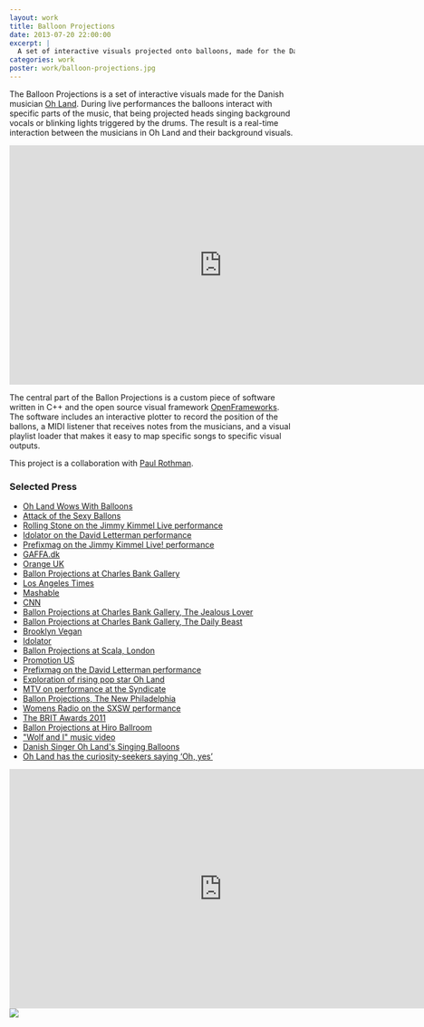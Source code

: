 ```yaml
---
layout: work
title: Balloon Projections
date: 2013-07-20 22:00:00
excerpt: |
  A set of interactive visuals projected onto balloons, made for the Danish musician Oh Land. The visuals are controlled by a custom piece of MIDI enabled software, which enables visuals controlled in real-time by the band during the live concert. This project is a collaboration with Paul Rothman.
categories: work
poster: work/balloon-projections.jpg
---
```


The Balloon Projections is a set of interactive visuals made for the Danish musician [Oh Land](http://www.ohlandmusic.com). During live performances the balloons interact with specific parts of the music, that being projected heads singing background vocals or blinking lights triggered by the drums. The result is a real-time interaction between the musicians in Oh Land and their background visuals.

<div class="wide-750">
  <iframe src="https://player.vimeo.com/video/17891021?color=ffffff" width="750" height="423" frameborder="0"> </iframe>
</div>

The central part of the Ballon Projections is a custom piece of software written in C++ and the open source visual framework [OpenFrameworks](http://www.openframeworks.cc). The software includes an interactive plotter to record the position of the ballons, a MIDI listener that receives notes from the musicians, and a visual playlist loader that makes it easy to map specific songs to specific visual outputs.

This project is a collaboration with [Paul Rothman](http://www.fridgebuzzz.com/).

### Selected Press

* [Oh Land Wows With Balloons](http://dcathome.com/dct/62/id/568311/mid/1721/Oh-Land-Wows-With-Balloons.aspx)
* [Attack of the Sexy Ballons](http://blog.mtviggy.com/2011/02/09/slideshow-denmarks-oh-land-hiro-ballroom-attack-of-the-sexy-balloons/)
* [Rolling Stone on the Jimmy Kimmel Live performance](http://www.rollingstone.com/culture/blogs/rolling-stone-video-blog/oh-land-sings-perky-son-of-a-gun-on-jimmy-kimmel-live-20110325)
* [Idolator on the David Letterman performance](http://idolator.com/5785451/oh-land-brings-her-sun-of-a-gun-to-letterman)
* [Prefixmag on the Jimmy Kimmel Live! performance](http://www.prefixmag.com/media/oh-land/sun-of-a-gun-live-on-kimmel-video/50608/)
* [GAFFA.dk](http://gaffa.dk/anmeldelse/49820)
* [Orange UK](http://web.orange.co.uk/p/musicstore/story_oh_land_live_review)
* [Ballon Projections at Charles Bank Gallery](http://ursidaenyc.com/2011/04/215/)
* [Los Angeles Times](http://latimesblogs.latimes.com/music_blog/2011/04/oh-land-draws-cinematic-electropop-from-loneliness-.html)
* [Mashable](http://mashable.com/2011/04/18/music-monday-oh-land/)
* [CNN](http://www.youtube.com/watch?v=Lh9U4d4F7jc&amp;feature=player_embedded)
* [Ballon Projections at Charles Bank Gallery, The Jealous Lover](http://thejealouslover.com/2011/03/30/the-mad-hatter-meets-willy-wonka-oh-land-debuts-week-long-residency-at-charles-bank-gallery-art-by-eske-kath/)
* [Ballon Projections at Charles Bank Gallery, The Daily Beast](http://www.thedailybeast.com/blogs-and-stories/2011-04-01/oh-land-and-eske-kaths-visual-art-at-new-yorks-charles-bank-gallery/)
* [Brooklyn Vegan](http://www.brooklynvegan.com/archives/2011/03/oh_land_played_3.html)
* [Idolator](http://idolator.com/5802382/oh-land-sxsw-pray-for-pop)
* [Ballon Projections at Scala, London](http://www.thelineofbestfit.com/2011/02/jamie-woon-woh-land-and-ghostpoet-scala-london-24022011/)
* [Promotion US](http://blog.promotion-us.com/oh-land-sun-of-a-gun-live-on-david-letterman)
* [Prefixmag on the David Letterman performance](http://www.prefixmag.com/media/oh-land/sun-of-a-gun-live-on-letterman-video/49967/)
* [Exploration of rising pop star Oh Land](http://www.chanisays.com/2011/03/exploration-of-rising-pop-star-oh-land.html?utm_source=feedburner&amp;utm_medium=twitter&amp;utm_campaign=Feed%3A+ChaniSays+%28Chani+Says...%29#axzz1FVw098J8)
* [MTV on performance at the Syndicate](http://blog.mtvmusic.com/2010/10/19/oh-land-performs-at-the-syndicates-conflict-of-interest-cmj-party/)
* [Ballon Projections, The New Philadelphia](http://thenewphiladelphia.com/one-ticket-to-oh-land-please/)
* [Womens Radio on the SXSW performance](http://www.womensradio.com/articles/SXSW-2011%3A-Oh-Land,-Ballet-to-Electropop/8675.html)
* [The BRIT Awards 2011](http://www.thisislondon.co.uk/brits2011/article-23926052-home-house-sessions.do)
* [Ballon Projections at Hiro Ballroom](http://blog.promotion-us.com/oh-land-live-from-hiro-ballroom)
* ["Wolf and I" music video](http://www.vevo.com/watch/oh-land/wolf-i-live/USSM21001848)
* [Danish Singer Oh Land's Singing Balloons](http://www.flickr.com/photos/stylespotting/5412378327/)
* [Oh Land has the curiosity-seekers saying ‘Oh, yes’](http://buzzbands.la/2011/02/05/oh-land-has-the-curiosity-seekers-saying-oh-yes/)

<div class="wide-750">
  <iframe width="750" height="423" src="https://www.youtube.com/embed/9wqtakrB12E" frameborder="0"> </iframe>
</div>

<div class="wide-750">
  <img src="{% asset_path work/balloon-projections.jpg %}" />
</div>
